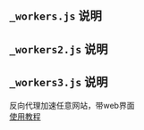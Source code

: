 ## `_workers.js` 说明


## `_workers2.js` 说明


## `_workers3.js` 说明
反向代理加速任意网站，带web界面  
[使用教程](https://github.com/ymyuuu/Cloudflare-Workers-Proxy/blob/main/README.md)  
